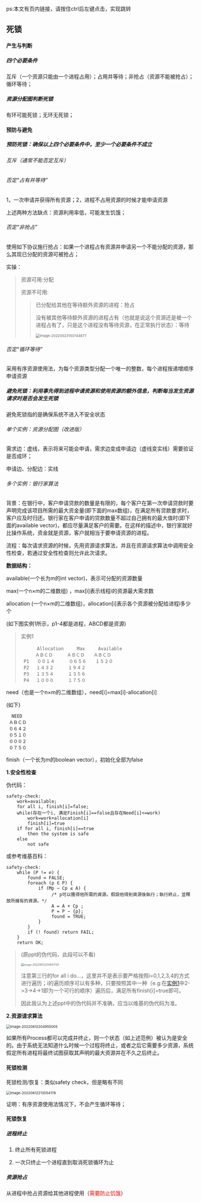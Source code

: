 ps:本文有页内链接，请按住ctrl后左键点击，实现跳转

## 死锁

#### 产生与判断

##### 四个必要条件

互斥（一个资源只能由一个进程占用）；占用并等待；非抢占（资源不能被抢占）；循环等待；

##### 资源分配图判断死锁

有环可能死锁；无环无死锁；

#### 预防与避免

##### 预防死锁：确保以上四个必要条件中，至少一个必要条件不成立

###### 互斥（通常不能否定互斥）

###### 否定“占有并等待”

1，一次申请并获得所有资源；2，进程不占用资源的时候才能申请资源

上述两种方法缺点：资源利用率低，可能发生饥饿；

###### 否定“非抢占”

使用如下协议施行抢占：如果⼀个进程占有资源并申请另⼀个不能分配的资源，那么其现已分配的资源可被抢占；

实操：

> 资源可用:分配
>
> 资源不可用:
>
> >已分配给其他在等待额外资源的进程：抢占
> >
> >没有被其他等待额外资源的进程占有（也就是说这个资源还是被一个进程占有了，只是这个进程没有等待资源，在正常执行状态）：等待
> >
> ><img src="md_image\image-20220523150744877.png" alt="image-20220523150744877" style="zoom:67%;" />



###### 否定“循环等待”

采用有序资源使用法，为每个资源类型分配⼀个唯⼀的整数，每个进程按递增顺序申请资源



##### 避免死锁：利用事先得到进程申请资源和使用资源的额外信息，判断每当发生资源请求时是否会发生死锁

避免死锁指的是确保系统不进入不安全状态

###### 单个实例：资源分配图（改进版）

需求边：虚线，表示将来可能会申请，需求边变成申请边（虚线变实线）需要验证是否成环；

申请边、分配边：实线



###### 多个实例：银行家算法

背景：在银行中，客户申请贷款的数量是有限的，每个客户在第一次申请贷款时要声明完成该项目所需的最大资金量(即下面的max数组)，在满足所有贷款要求时，客户应及时归还。银行家在客户申请的贷款数量不超过自己拥有的最大值时(即下面的available vector)，都应尽量满足客户的需要。在这样的描述中，银行家就好比操作系统，资金就是资源，客户就相当于要申请资源的进程。

流程：每次请求资源的时候，先用资源请求算法，并且在资源请求算法中调用安全性检查，若通过安全性检查则允许此次请求。

**数据结构：**

available(一个长为m的int vector)，表示可分配的资源数量

max(一个n$\times$m的二维数组) ，max[i]表示线程i的资源最大需求数

allocation (一个n$\times$m的二维数组)，allocation[i]表示各个资源被分配给进程i多少个

(如下图实例1所示，p1-4都是进程，ABCD都是资源)

> <span id="example1">实例1</span>
>
> ```
>       Allocation　　　Max　　　Available
>  　　 ＡＢＣＤ　　  ＡＢＣＤ　　ＡＢＣＤ
>  P1   ００１４　　  ０６５６　　１５２０　
>  P2　 １４３２　　  １９４２　
>  P3　 １３５４　  　１３５６
>  P4 　１０００　　  １７５０
> ```



need（也是一个n$\times$m的二维数组），need[i]=max[i]-allocation[i]

(如下)

```
  NEED
 ＡＢＣＤ
 ０６４２　
 ０５１０
 ０００２
 ０７５０
```

finish（一个长为m的boolean vector），初始化全部为false



**1.安全性检查**

伪代码：

```pseudocode
safety-check:
    work=available;
    for all i, finish[i]=false;
    while(存在一个i, 满足Finish[i]==false且存在Need[i]<=work)
        work=work+allocation[i]
        finish[i]=true
    if for all i, finish[i]==true
        then the system is safe
    else 
    	not safe
```

或参考维基百科：

```pseudocode
safety-check:
    while (P != ∅) {
        found = FALSE;
        foreach (p ∈ P) {
            if (Mp − Cp ≤ A) {
                 /* p可以獲得他所需的資源。假設他得到資源後執行；執行終止，並釋放所擁有的資源。*/
                 A = A + Cp ;
                 P = P − {p};
                 found = TRUE;
            }
        }
        if (! found) return FAIL;
    }
    return OK;
```



> (原ppt的伪代码，此段可以不看)
>
> <img src="md_image\image-20220612204941729.png" alt="image-20220612204941729" style="zoom: 50%;" />
>
> 注意第三行的for all i do...，这里并不是表示要严格按照i=0,1,2,3,4的方式进行遍历；i的遍历顺序可以有多种，只要按照其中一种（e.g:在<a href="#example1">实例1</a>中2->3->4->1即为一个可行的顺序）遍历后，满足所有finish[i]=true即可。
>
> 因此我认为上述ppt中的伪代码并不准确，应当以维基的伪代码为准。



**2.资源请求算法**



<img src="md_image\image-20220612204955005.png" alt="image-20220612204955005" style="zoom:67%;" />



如果所有Process都可以完成并终止，则一个状态（如上述范例）被认为是安全的。由于系统无法知道什么时候一个过程将终止，或者之后它需要多少资源，系统假定所有进程将最终试图获取其声明的最大资源并在不久之后终止。



#### 死锁检测

死锁检测/恢复：类似safety check，但是略有不同

<img src="md_image\image-20220612213054178.png" alt="image-20220612213054178" style="zoom:67%;" />

证明：有序资源使用法情况下，不会产生循环等待；

#### 死锁恢复

##### 进程终止

1. 终止所有死锁进程 

2. ⼀次只终止⼀个进程直到取消死锁循环为止

##### 资源抢占

从进程中抢占资源给其他进程使用（<font color=red>需要防止饥饿</font>）



